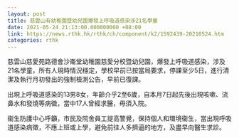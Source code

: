 ```yaml
---
layout: post
title: 慈雲山有幼稚園暨幼兒園爆發上呼吸道感染涉21名學童
date: 2021-05-24 21:13:00.000000000 +08:00
link: https://news.rthk.hk/rthk/ch/component/k2/1592439-20210524.htm
categories: rthk
---
```


慈雲山慈愛苑路德會沙崙堂幼稚園慈愛分校暨幼兒園，爆發上呼吸道感染，涉及21名學童，所有人現時情況穩定，學校早前已按當局要求，停課至少5日，進行清潔及執行月初發出的強制檢測公告，早前已復課。

出現上呼吸道感染的13男8女，年齡介乎2至6歲，自本月7日起先後出現咳嗽、流鼻水和發燒等病徵，當中17人曾經求醫，毋須入院。

衞生防護中心呼籲，市民及院舍員工提高警覺，保持個人和環境衞生，當出現呼吸道感染病徵，不應上班或上學，避免前往人多擠逼的地方，及盡早向醫生求診。
